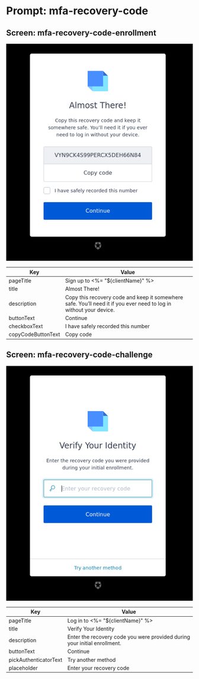 # Prompt: mfa-recovery-code

## Screen: mfa-recovery-code-enrollment

<p style="text-align: center;">
  <img alt="mfa-recovery-code-enrollment reference screenshot" class="ul-prompt-screenshot" data-ul-prompt="mfa-recovery-code-enrollment" src="images/mfa-recovery-code-enrollment.png" />
</p>

|Key|Value|
|----------|----------|
|pageTitle|Sign up to <%= "${clientName}" %>|
|title|Almost There!|
|description|Copy this recovery code and keep it somewhere safe. You’ll need it if you ever need to log in without your device.|
|buttonText|Continue|
|checkboxText|I have safely recorded this number|
|copyCodeButtonText|Copy code|

## Screen: mfa-recovery-code-challenge

<p style="text-align: center;">
  <img alt="mfa-recovery-code-challenge reference screenshot" class="ul-prompt-screenshot" data-ul-prompt="mfa-recovery-code-challenge" src="images/mfa-recovery-code-challenge.png" />
</p>

|Key|Value|
|----------|----------|
|pageTitle|Log in to <%= "${clientName}" %>|
|title|Verify Your Identity|
|description|Enter the recovery code you were provided during your initial enrollment.|
|buttonText|Continue|
|pickAuthenticatorText|Try another method|
|placeholder|Enter your recovery code|
